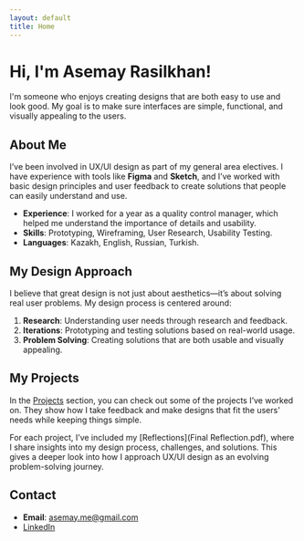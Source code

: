 ```yaml
---
layout: default
title: Home
---
```


# Hi, I'm Asemay Rasilkhan!

I'm someone who enjoys creating designs that are both easy to use and look good. My goal is to make sure interfaces are simple, functional, and visually appealing to the users.

## About Me

I’ve been involved in UX/UI design as part of my general area electives. I have experience with tools like **Figma** and **Sketch**, and I’ve worked with basic design principles and user feedback to create solutions that people can easily understand and use.

- **Experience**: I worked for a year as a quality control manager, which helped me understand the importance of details and usability.
- **Skills**: Prototyping, Wireframing, User Research, Usability Testing.
- **Languages**: Kazakh, English, Russian, Turkish.

## My Design Approach

I believe that great design is not just about aesthetics—it’s about solving real user problems. My design process is centered around:
1. **Research**: Understanding user needs through research and feedback.
2. **Iterations**: Prototyping and testing solutions based on real-world usage.
3. **Problem Solving**: Creating solutions that are both usable and visually appealing.

## My Projects

In the [Projects](projects.md) section, you can check out some of the projects I’ve worked on. They show how I take feedback and make designs that fit the users' needs while keeping things simple.

For each project, I’ve included my [Reflections](Final Reflection.pdf), where I share insights into my design process, challenges, and solutions. This gives a deeper look into how I approach UX/UI design as an evolving problem-solving journey.

## Contact

- **Email**: [asemay.me@gmail.com](mailto:asemay.me@gmail.com)
- [LinkedIn](https://www.linkedin.com/in/asemayer)

